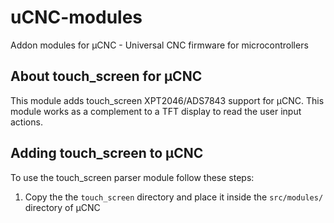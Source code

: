 # uCNC-modules

Addon modules for µCNC - Universal CNC firmware for microcontrollers

## About touch_screen for µCNC

This module adds touch_screen XPT2046/ADS7843 support for µCNC.
This module works as a complement to a TFT display to read the user input actions.

## Adding touch_screen to µCNC

To use the touch_screen parser module follow these steps:

1. Copy the the `touch_screen` directory and place it inside the `src/modules/` directory of µCNC

